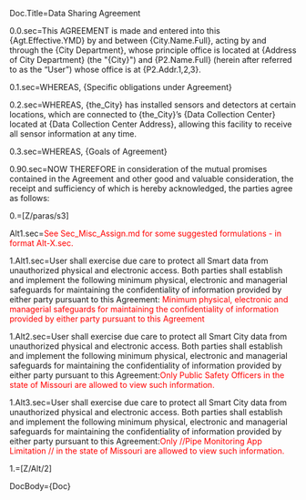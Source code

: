 
Doc.Title=Data Sharing Agreement 

0.0.sec=This AGREEMENT is made and entered into this {Agt.Effective.YMD} by and between {City.Name.Full}, acting by and through the {City Department}, whose principle office is located at {Address of City Department} (the "{City}") and {P2.Name.Full} (herein after referred to as the “User”) whose office is at {P2.Addr.1,2,3}. 

0.1.sec=WHEREAS, {Specific obligations under Agreement} 

0.2.sec=WHEREAS, {the_City} has installed sensors and detectors at certain locations, which are connected to {the_City}’s {Data Collection Center} located at {Data Collection Center Address}, allowing this facility to receive all sensor information at any time. 

0.3.sec=WHEREAS, {Goals of Agreement} 

0.90.sec=NOW THEREFORE in consideration of the mutual promises contained in the Agreement and other good and valuable consideration, the receipt and sufficiency of which is hereby acknowledged, the parties agree as follows:

0.=[Z/paras/s3]

Alt1.sec=<font color="red">See Sec_Misc_Assign.md for some suggested formulations - in format Alt-X.sec.</font>

1.Alt1.sec=User shall exercise due care to protect all Smart data from unauthorized physical and electronic access. Both parties shall establish and implement the following minimum physical, electronic and managerial safeguards for maintaining the confidentiality of information provided by either party pursuant to this Agreement: <font color="red">Minimum physical, electronic and managerial safeguards for maintaining the confidentiality of information provided by either party pursuant to this Agreement</font>

1.Alt2.sec=User shall exercise due care to protect all Smart City data from unauthorized physical and electronic access. Both parties shall establish and implement the following minimum physical, electronic and managerial safeguards for maintaining the confidentiality of information provided by either party pursuant to this Agreement:<font color="red">Only Public Safety Officers in the state of Missouri are allowed to view such information.</font>

1.Alt3.sec=User shall exercise due care to protect all Smart City data from unauthorized physical and electronic access. Both parties shall establish and implement the following minimum physical, electronic and managerial safeguards for maintaining the confidentiality of information provided by either party pursuant to this Agreement:<font color="red">Only //Pipe Monitoring App  Limitation // in the state of Missouri are allowed to view such information.</font>

1.=[Z/Alt/2]

DocBody={Doc}

